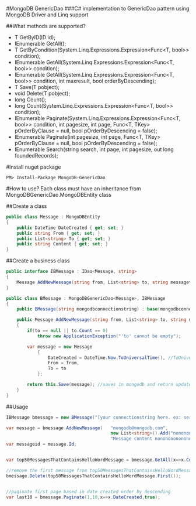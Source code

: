 #MongoDB GenericDao
###C# implementation to GenericDao pattern using MongoDB Driver and Linq support

##What methods are supported?
- T GetByID(ID id);
- IEnumerable<T> GetAll();
- T GetByCondition(System.Linq.Expressions.Expression<Func<T, bool>> condition);
- IEnumerable<T> GetAll(System.Linq.Expressions.Expression<Func<T, bool>> condition);
- IEnumerable<T> GetAll(System.Linq.Expressions.Expression<Func<T, bool>> condition, int maxresult, bool orderByDescending);
- T Save(T pobject);
- void Delete(T pobject);
- long Count();
- long Count(System.Linq.Expressions.Expression<Func<T, bool>> condition);
- IEnumerable<T> Paginate<TKey>(System.Linq.Expressions.Expression<Func<T, bool>> condition, int pagesize, int page, Func<T, TKey> pOrderByClause = null, bool pOrderByDescending = false);
- IEnumerable<T> Paginate<TKey>(int pagesize, int page, Func<T, TKey> pOrderByClause = null, bool pOrderByDescending = false);
- IEnumerable<T> Search(string search, int page, int pagesize, out long foundedRecords);

#Install nuget package
```
PM> Install-Package MongoDB-GenericDao
```

#How to use?
Each class must have an inheritance from MongoDBGenericDao.MongoDBEntity class

##Create a class

```csharp
public class Message : MongoDBEntity
{
    public DateTime DateCreated { get; set; }
    public string From { get; set; }
    public List<string> To { get; set; }
    public string Content { get; set; }
}
```

##Create a business class
```csharp
public interface IBMessage : IDao<Message, string>
{
	Message AddNewMessage(string from, List<string> to, string messagetext);
}

public class BMessage : MongoDBGenericDao<Message>, IBMessage
{
    public BMessage(string mongodbconnectionstring) : base(mongodbconnectionstring) { }

    public Message AddNewMessage(string from, List<string> to, string messagetext)
    {
    	if(to == null || to.Count == 0)
            throw new ApplicationException("'to' cannot be empty");

    	var message = new Message
    		{
    			DateCreated = DateTime.Now.ToUniversalTime(), //ToUniversalTime() provides datetime serialization
    			From = from,
    			To = to
    		};

    	return this.Save(message); //saves in mongodb and return updated reference
    }
}
```

##Usage

```csharp
IBMessage bmessage = new BMessage("[your connectionstring here. ex: server=appserver-db;database=mymongodbdatabasename]");

var message = bmessage.AddNewMessage(	"mongodb@mongodb.com",
										new List<string>().Add("nononono@nonono.com"),
										"Message content nonononononononono");
var messageid = message.Id;


var top50MessagesThatContainsHelloWordMessage = bmessage.GetAll(x=>x.Content.Contains("hello world"), 50, true);

//remove the first message from top50MessagesThatContainsHelloWordMessage
bmessage.Delete(top50MessagesThatContainsHelloWordMessage.First());


//paginate first page based in date created order by descending
var last10 = bmessage.Paginate(1,10,x=>x.DateCreated,true);

```